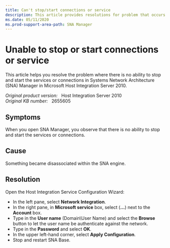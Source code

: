 ```yaml
---
title: Can't stop/start connections or service
description: This article provides resolutions for problem that occurs when you open SNA Manager, there is no ability to Stop and Start the Services or Connections in HIS 2010 and HIS 2009.
ms.date: 05/11/2020
ms.prod-support-area-path: SNA Manager
---
```

# Unable to stop or start connections or service

This article helps you resolve the problem where there is no ability to stop and start the services or connections in Systems Network Architecture (SNA) Manager in Microsoft Host Integration Server 2010.

_Original product version:_ &nbsp; Host Integration Server 2010  
_Original KB number:_ &nbsp; 2655605

## Symptoms

When you open SNA Manager, you observe that there is no ability to stop and start the services or connections.

## Cause

Something became disassociated within the SNA engine.

## Resolution

Open the Host Integration Service Configuration Wizard:

- In the left pane, select **Network Integration**.
- In the right pane, in **Microsoft service** box, select (**...**) next to the **Account** box.
- Type in the **User name** (Domain\User Name) and select the **Browse** button to let the user name be authenticate against the network.
- Type in the **Password** and select **OK**.
- In the upper left-hand corner, select **Apply Configuration**.
- Stop and restart SNA Base.
